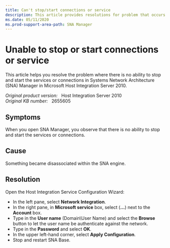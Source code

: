 ```yaml
---
title: Can't stop/start connections or service
description: This article provides resolutions for problem that occurs when you open SNA Manager, there is no ability to Stop and Start the Services or Connections in HIS 2010 and HIS 2009.
ms.date: 05/11/2020
ms.prod-support-area-path: SNA Manager
---
```

# Unable to stop or start connections or service

This article helps you resolve the problem where there is no ability to stop and start the services or connections in Systems Network Architecture (SNA) Manager in Microsoft Host Integration Server 2010.

_Original product version:_ &nbsp; Host Integration Server 2010  
_Original KB number:_ &nbsp; 2655605

## Symptoms

When you open SNA Manager, you observe that there is no ability to stop and start the services or connections.

## Cause

Something became disassociated within the SNA engine.

## Resolution

Open the Host Integration Service Configuration Wizard:

- In the left pane, select **Network Integration**.
- In the right pane, in **Microsoft service** box, select (**...**) next to the **Account** box.
- Type in the **User name** (Domain\User Name) and select the **Browse** button to let the user name be authenticate against the network.
- Type in the **Password** and select **OK**.
- In the upper left-hand corner, select **Apply Configuration**.
- Stop and restart SNA Base.
